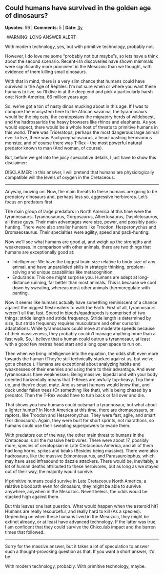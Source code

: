 ## Could humans have survived in the golden age of dinosaurs?
    
**Upvotes**: 59 | **Comments**: 5 | **Date**: [3y](https://www.quora.com/Could-humans-have-survived-in-the-golden-age-of-dinosaurs/answer/Gary-Meaney)

\-WARNING: LONG ANSWER ALERT-

With modern technology, yes, but with primitive technology, probably not.

However, I do love me some “probably not but maybe”s, so lets have a think about the second scenario. Recent-ish discoveries have shown mammals were significantly more prominent in the Mesozoic than we thought, with evidence of them killing small dinosaurs.

With that in mind, there is a very slim chance that humans could have survived in the Age of Reptiles. I’m not sure when or where you want these humans to live, so I’ll dive in at the deep end and pick a particularly harsh one: North America, 66 million years ago.

So, we’ve got a ton of nasty dinos mucking about in this age. If I was to compare the ecosystem here to the African savanna, the tyrannosaurs would be the big cats, the ceratopsians the migratory herds of wildebeest, and the hadrosaurids the heavy browsers like rhinos and elephants. As you would expect, there would be a whole host of threats to primitive humans in this world. There was Triceratops, perhaps the most dangerous large animal ever to live, there was Pachycephalosaurus, a head-bashing herbivorous monster, and of course there was T-Rex - the most powerful natural predator known to man (And woman, of course).

But, before we get into the juicy speculative details, I just have to show this disclaimer:

DISCLAIMER: In this answer, I will pretend that humans are physiologically compatible will the levels of oxygen in the Cretaceous.

* * *

Anyway, moving on. Now, the main threats to these humans are going to be predatory dinosaurs and, perhaps less so, aggressive herbivores. Let’s focus on predators first.

The main group of large predators in North America at this time were the tyrannosaurs. Tyrannosaurus, Gorgosaurus, Albertosaurus, Daspletosaurus, all those guys. Their main advantages were size, power, and possibly pack-hunting. There were also smaller hunters like Troodon, Hesperonychus and Dromaeosaurus. Their specialties were agility, speed and pack-hunting.

Now we’ll see what humans are good at, and weigh up the strengths and weaknesses. In comparison with other animals, there are two things that humans are exceptionally good at:

*   Intelligence: We have the biggest brain size relative to body size of any animal, and have unparalleled skills in strategic thinking, problem-solving and unique capabilities like metacognition.
*   Endurance: This one might surprise you. Humans are adept at long-distance running, far better than most animals. This is because we cool down by sweating, whereas most other animals thermoregulate with panting.

Now it seems like humans actually have something reminiscent of a chance against the biggest flesh-eaters to walk the Earth. First of all, tyrannosaurs weren’t all that fast. Speed in bipeds/quadrupeds is comprised of two things: stride length and stride frequency. Stride length is determined by size, but stride frequency requires musculature and other cursorial adaptations. While tyrannosaurs could move at moderate speeds because of their massiveness, they probably couldn’t manage anything more than a fast walk. So, I believe that a human could outrun a tyrannosaur, at least with a good few metres head start and a long open space to run on.

Then when we bring intelligence into the equation, the odds shift even more towards the human (They’re still technically stacked against us, but we’ve got a chance.). Humans are exceptional about analyzing habits and weaknesses of their enemies and using them to their advantage. And even tyrannosaurs have weaknesses; Being massive, bipedal and with your body oriented horizontally means that T-Rexes are awfully top-heavy. Trip them up, and they’re dead, mate. And us smart humans would know that, and duck under fallen trees (Or something like that), while being chased by a predator. Then the T-Rex would have to turn back or fall over and die.

That shows you how humans could outsmart a tyrannosaur, but what about a lighter hunter? In North America at this time, there are dromaeosaurs, or raptors, like Troodon and Hesperonychus. They were fast, agile, and smart (For dinosaurs). Again, they were built for short sprints, not marathons, so humans could use their sweating superpowers to evade them.

With predators out of the way, the other main threat to humans in the Cretaceous is all the massive herbivores. There were about 17, possibly more, species of ceratopsian in Late Cretaceous America, and all of them had long horns, spikes and beaks (Besides being massive). There were also hadrosaurs, like the massive Edmontosaurus, and Parasaurolophus, which may have used infrasound to dazzle attackers. There would be, inevitably, a lot of human deaths attributed to these herbivores, but as long as we stayed out of their way, the majority would survive.

If primitive humans could survive in Late Cretaceous North America, a relative bloodbath even for dinosaurs, they might be able to survive anywhere, anywhen in the Mesozoic. Nevertheless, the odds would be stacked high against them.

But this leaves one last question. What would happen when the asteroid hit? Humans are really resourceful, and really hard to kill (As a species). Depending on when these humans lived in the Mesozoic, they might be extinct already, or at least have advanced technology. If the latter was true, I am confident that they could survive the Chixculub impact and the barren times that followed.

* * *

Sorry for the massive answer, but it takes a lot of speculation to answer such a thought-provoking question as that. If you want a short answer, it’d be:

With modern technology, probably. With primitive technology, maybe.

